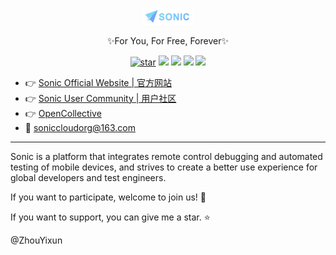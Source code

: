 <p align="center">
  <img width="80px" src="https://raw.githubusercontent.com/SonicCloudOrg/sonic-server/main/logo.png">
</p>
<p align="center">
✨For You, For Free, Forever✨
</p>

<p align="center">
<a href='https://gitee.com/sonic-cloud/sonic-server/stargazers'><img src='https://gitee.com/sonic-cloud/sonic-server/badge/star.svg?theme=gvp' alt='star'></img></a>
  <img src="https://img.shields.io/github/followers/SonicCloudOrg?style=social">
  <img src="https://img.shields.io/github/stars/soniccloudorg?style=social">
  <img src="https://img.shields.io/github/downloads/SonicCloudOrg/sonic-agent/total">
  <a href="https://discord.gg/c9ZD6jSyTE" target="_blank"><img src="https://img.shields.io/discord/1182530185749344307?color=%235865F2&logo=discord&logoColor=%23FFFFFF&style=flat-square"></a>
</p>

- 👉 [Sonic Official Website | 官方网站](https://sonic-cloud.cn)
- 👉 [Sonic User Community | 用户社区](https://discord.gg/c9ZD6jSyTE)
- 👉 [OpenCollective](https://opencollective.com/soniccloudorg)
- 📧 <a href="mailto:soniccloudorg@163.com" target="_blank">soniccloudorg@163.com</a>

---
Sonic is a platform that integrates remote control debugging and automated testing of mobile devices, and strives to create a better use experience for global developers and test engineers.

If you want to participate, welcome to join us! 💪

If you want to support, you can give me a star. ⭐

@ZhouYixun
